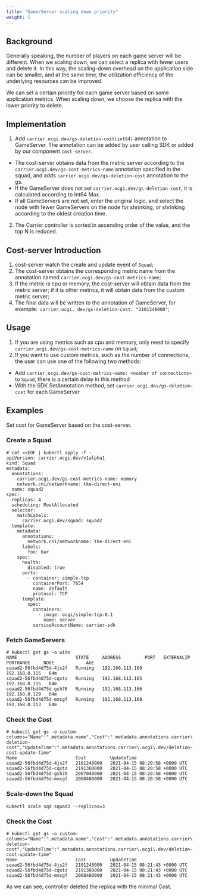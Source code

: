 ```yaml
---
title: "GamerServer scaling down priority"
weight: 5
---
```


## Background

Generally speaking, the number of players on each game server will be different. When we scaling down, we can select a replica with fewer users and delete it. In this way, the scaling-down overhead on the application side can be smaller, and at the same time, the utilization efficiency of the underlying resources can be improved.

We can set a certain priority for each game server based on some application metrics. When scaling down, we choose the replica with the lower priority to delete.

## Implementation

1. Add `carrier.ocgi.dev/gs-deletion-cost(int64)` annotation to GameServer. The annotation can be added by user calling SDK or added by our component `cost-server`.
  - The cost-server obtains data from the metric server according to the `carrier.ocgi.dev/gs-cost-metrics-name` annotation specified in the squad, and adds `carrier.ocgi.dev/gs-deletion-cost` annotation to the gs.
  - If the GameServer does not set `carrier.ocgi.dev/gs-deletion-cost`, it is calculated according to Int64 Max.
  - If all GameServers are not set, enter the original logic, and select the node with fewer GameServers on the node for shrinking, or shrinking according to the oldest creation time.

2. The Carrier controller is sorted in ascending order of the value, and the top N is reduced.

## Cost-server Introduction

1. cost-server watch the create and update event of `Squad`;
2. The cost-server obtains the corresponding metric name from the annotation named `carrier.ocgi.dev/gs-cost-metrics-name`;
3. If the metric is cpu or memory, the cost-server will obtain data from the metric server; if it is other metrics, it will obtain data from the custom metric server;
4. The final data will be written to the annotation of GameServer, for example:` carrier.ocgi. dev/gs-deletion-cost: "2101248000"`;

## Usage

1. If you are using metrics such as cpu and memory, only need to specify `carrier.ocgi.dev/gs-cost-metrics-name` on `Squad`;
2. If you want to use custom metrics, such as the number of connections, the user can use one of the following two methods:
  - Add `carrier.ocgi.dev/gs-cost-metrics-name: <number of connections>` to `Squad`, there is a certain delay in this method
  - With the SDK SetAnnotation method, set `carrier.ocgi.dev/gs-deletion-cost` for each GameServer

## Examples

Set cost for GameServer based on the cost-server.

### Create a Squad

```shell
# cat <<EOF | kubectl apply -f -
apiVersion: carrier.ocgi.dev/v1alpha1
kind: Squad
metadata:
  annotations:
    carrier.ocgi.dev/gs-cost-metrics-name: memory
    network.cni/networkname: tke-direct-eni
  name: squad2
spec:
  replicas: 4
  scheduling: MostAllocated
  selector:
    matchLabels:
      carrier.ocgi.dev/squad: squad2
  template:
    metadata:
      annotations:
        network.cni/networkname: tke-direct-eni
      labels:
        foo: bar
    spec:
      health:
        disabled: true
      ports:
        - container: simple-tcp
          containerPort: 7654
          name: default
          protocol: TCP
      template:
        spec:
          containers:
            - image: ocgi/simple-tcp:0.1
              name: server
          serviceAccountName: carrier-sdk
```

### Fetch GameServers

```shell
# kubectl get gs -o wide
NAME                      STATE     ADDRESS         PORT   EXTERNALIP   PORTRANGE     NODE            AGE
squad2-56fbd4d75d-4js2f   Running   192.168.113.169                                   192.168.0.115   64m
squad2-56fbd4d75d-cqxtz   Running   192.168.113.165                                   192.168.0.115   64m
squad2-56fbd4d75d-gsh76   Running   192.168.113.166                                   192.168.0.129   64m
squad2-56fbd4d75d-mmcgf   Running   192.168.113.168                                   192.168.0.213   64m
```

### Check the Cost

```shell
# kubectl get gs -o custom-columns="Name":".metadata.name","Cost":".metadata.annotations.carrier\.ocgi\.dev/gs-deletion-cost","UpdateTime":".metadata.annotations.carrier\.ocgi\.dev/deletion-cost-update-time"
Name                      Cost         UpdateTime
squad2-56fbd4d75d-4js2f   2101248000   2021-04-15 08:20:58 +0000 UTC
squad2-56fbd4d75d-cqxtz   2191360000   2021-04-15 08:20:58 +0000 UTC
squad2-56fbd4d75d-gsh76   2007040000   2021-04-15 08:20:58 +0000 UTC
squad2-56fbd4d75d-mmcgf   2068480000   2021-04-15 08:20:58 +0000 UTC
```

### Scale-down the Squad

```shell
kubectl scale sqd squad2 --replicas=3
```

### Check the Cost

```shell
# kubectl get gs -o custom-columns="Name":".metadata.name","Cost":".metadata.annotations.carrier\.ocgi\.dev/gs-deletion-cost","UpdateTime":".metadata.annotations.carrier\.ocgi\.dev/deletion-cost-update-time"
Name                      Cost         UpdateTime
squad2-56fbd4d75d-4js2f   2101248000   2021-04-15 08:21:43 +0000 UTC
squad2-56fbd4d75d-cqxtz   2191360000   2021-04-15 08:21:43 +0000 UTC
squad2-56fbd4d75d-mmcgf   2068480000   2021-04-15 08:21:43 +0000 UTC
```

As we can see, controller deleted the replica with the minimal Cost.
